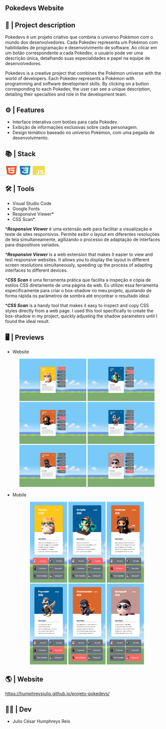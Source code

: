 ## Pokedevs Website

## 📝 | Project description
Pokedevs é um projeto criativo que combina o universo Pokémon com o mundo dos desenvolvedores. Cada Pokedev representa um Pokémon com habilidades de programação e desenvolvimento de software. Ao clicar em um botão correspondente a cada Pokedev, o usuário pode ver uma descrição única, detalhando suas especialidades e papel na equipe de desenvolvedores.

Pokedevs is a creative project that combines the Pokémon universe with the world of developers. Each Pokedev represents a Pokémon with programming and software development skills. By clicking on a button corresponding to each Pokedev, the user can see a unique description, detailing their specialties and role in the development team.

## ⚙ | Features
- Interface interativa com botões para cada Pokedev.
- Exibição de informações exclusivas sobre cada personagem.
- Design temático baseado no universo Pokémon, com uma pegada de desenvolvimento.

## 📚 | Stack
<div align="left">
  <img align="center" alt="HTML" height="30" width="40" src="https://raw.githubusercontent.com/devicons/devicon/master/icons/html5/html5-original.svg">
  <img align="center" alt="CSS" height="30" width="40" src="https://raw.githubusercontent.com/devicons/devicon/master/icons/css3/css3-original.svg">
  <img align="center" alt="JS" height="30" width="40" src="https://raw.githubusercontent.com/devicons/devicon/master/icons/javascript/javascript-plain.svg">
</div>

## 🛠 | Tools
- Visual Studio Code
- Google Fonts
- Responsive Viewer*
- CSS Scan*

**__Responsive Viewer__* é uma extensão web para facilitar a visualização e teste de sites responsivos. Permite exibir o layout em diferentes resoluções de tela simultaneamente, agilizando o processo de adaptação de interfaces para dispositivos variados.

**__Responsive Viewer__* is a web extension that makes it easier to view and test responsive websites. It allows you to display the layout in different screen resolutions simultaneously, speeding up the process of adapting interfaces to different devices.

**__CSS Scan__* é uma ferramenta prática que facilita a inspeção e cópia de estilos CSS diretamente de uma página da web. Eu utilizei essa ferramenta especificamente para criar o box-shadow no meu projeto, ajustando de forma rápida os parâmetros de sombra até encontrar o resultado ideal.

**__CSS Scan__* is a handy tool that makes it easy to inspect and copy CSS styles directly from a web page. I used this tool specifically to create the box-shadow in my project, quickly adjusting the shadow parameters until I found the ideal result.

## 🖥 | Previews
- Website
  
  <div style="text-align: center;" align="center">
  <img src="./previews/preview-1.png" width="45%"/>
  <img src="./previews/preview-2.png" width="45%"/>
  <img src="./previews/preview-3.png" width="45%"/>
  <img src="./previews/preview-4.png" width="45%"/>
  <img src="./previews/preview-5.png" width="45%"/>
  <img src="./previews/preview-6.png" width="45%"/>
</div>

- Mobile

  <div style="text-align: center;" align="center">
  <img src="./previews/preview-mobile-1.png" width="25%"/>
  <img src="./previews/preview-mobile-2.png" width="25%"/>
  <img src="./previews/preview-mobile-3.png" width="25%"/>
  <img src="./previews/preview-mobile-4.png" width="25%"/>
  <img src="./previews/preview-mobile-5.png" width="25%"/>
  <img src="./previews/preview-mobile-6.png" width="25%"/>
</div>

## 🌎 | Website
https://humphreysjulio.github.io/projeto-pokedevs/

## 👨‍💻 | Dev
- Julio César Humphreys Reis

